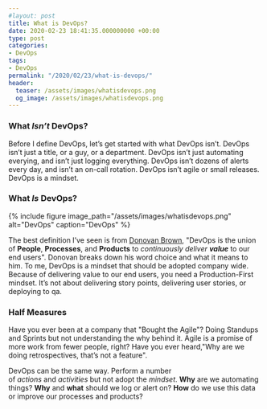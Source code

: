 ```yaml
---
#layout: post
title: What is DevOps?
date: 2020-02-23 18:41:35.000000000 +00:00
type: post
categories:
- DevOps
tags:
- DevOps
permalink: "/2020/02/23/what-is-devops/"
header:
  teaser: /assets/images/whatisdevops.png
  og_image: /assets/images/whatisdevops.png
---
```

### What _Isn’t_ DevOps?

Before I define DevOps, let’s get started with what DevOps isn’t. DevOps isn’t just a title, or a guy, or a department. DevOps isn’t just automating everying, and isn’t just logging everything. DevOps isn’t dozens of alerts every day, and isn’t an on-call rotation. DevOps isn’t agile or small releases. DevOps is a mindset.

### What _Is_ DevOps?

{% include figure image_path="/assets/images/whatisdevops.png" alt="DevOps" caption="DevOps" %}

The best definition I’ve seen is from [Donovan Brown](http://donovanbrown.com/post/what-is-devops), "DevOps is the union of **People**, **Processes**, and **Products** to _continuously deliver **value**_ to our end users". Donovan breaks down his word choice and what it means to him. To me, DevOps is a mindset that should be adopted company wide. Because of delivering value to our end users, you need a Production-First mindset. It’s not about delivering story points, delivering user stories, or deploying to qa.

### Half Measures

Have you ever been at a company that "Bought the Agile"? Doing Standups and Sprints but not understanding the why behind it. Agile is a promise of more work from fewer people, right? Have you ever heard,"Why are we doing retrospectives, that’s not a feature".

DevOps can be the same way. Perform a number of _actions_ and _activities_ but not adopt the _mindset_. **Why** are we automating things? **Why** and **what** should we log or alert on? **How** do we use this data or improve our processes and products?
